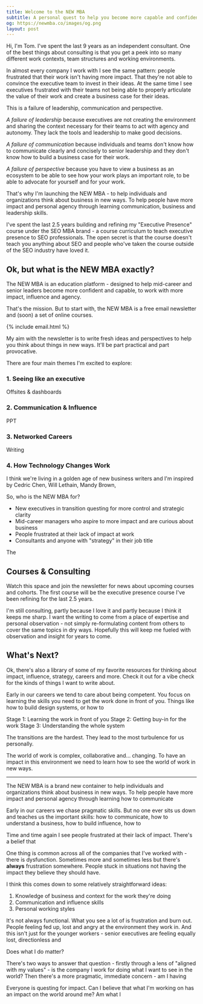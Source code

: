 ```yaml
---
title: Welcome to the NEW MBA
subtitle: A personal quest to help you become more capable and confident at work
og: https://newmba.co/images/og.png
layout: post
---
```


Hi, I'm Tom. I've spent the last 9 years as an independent consultant. One of the best things about consulting is that you get a peek into so many different work contexts, team structures and working environments.

In almost every company I work with I see the same pattern: people frustrated that their work isn't having more impact. That they're not able to convince the executive team to invest in their ideas. At the same time I see executives frustrated with their teams not being able to properly articulate the value of their work and create a business case for their ideas.

This is a failure of leadership, communication and perspective.

*A failure of leadership* because executives are not creating the environment and sharing the context necessary for their teams to act with agency and autonomy. They lack the tools and leadership to make good decisions.

*A failure of communication* because individuals and teams don't know how to communicate clearly and concisely to senior leadership and they don't know how to build a business case for their work.

*A failure of perspective* because you have to view a business as an ecosystem to be able to see how your work plays an important role, to be able to advocate for yourself and for your work.

That's why I'm launching the NEW MBA - to help individuals and organizations think about business in new ways. To help people have more impact and personal agency through learning communication, business and leadership skills.


I've spent the last 2.5 years building and refining my "Executive Presence" course under the SEO MBA brand - a course curriculum to teach executive presence to SEO professionals. The open secret is that the course doesn't teach you anything about SEO and people who've taken the course outside of the SEO industry have loved it.

## Ok, but what is the NEW MBA exactly?

The NEW MBA is an education platform - designed to help mid-career and senior leaders become more confident and capable, to work with more impact, influence and agency.

That's the mission. But to start with, the NEW MBA is a free email newsletter and (soon) a set of online courses.

{% include email.html %}

My aim with the newsletter is to write fresh ideas and perspectives to help you think about things in new ways. It'll be part practical and part provocative.

There are four main themes I'm excited to explore:

### 1. Seeing like an executive

Offsites & dashboards

### 2. Communication & Influence

PPT

### 3. Networked Careers

Writing

### 4. How Technology Changes Work

I think we're living in a golden age of new business writers and I'm inspired by Cedric Chen, Will Lethain, Mandy Brown, 

So, who is the NEW MBA for?

* New executives in transition questing for more control and strategic clarity
* Mid-career managers who aspire to more impact and are curious about business
* People frustrated at their lack of impact at work
* Consultants and anyone with "strategy" in their job title

The 

## Courses & Consulting

Watch this space and join the newsletter for news about upcoming courses and cohorts. The first course will be the executive presence course I've been refining for the last 2.5 years. 

I'm still consulting, partly because I love it and partly because I think it keeps me sharp. I want the writing to come from a place of expertise and personal observation - not simply re-formulating content from others to cover the same topics in dry ways. Hopefully this will keep me fueled with observation and insight for years to come.

## What's Next?

Ok, there's also a library of some of my favorite resources for thinking about impact, influence, strategy, careers and more. Check it out for a vibe check for the kinds of things I want to write about.




Early in our careers we tend to care about being competent. You focus on learning the skills you need to get the work done in front of you. Things like how to build design systems, or how to 

Stage 1: Learning the work in front of you
Stage 2: Getting buy-in for the work
Stage 3: Understanding the whole system

The transitions are the hardest. They lead to the most turbulence for us personally. 

The world of work is complex, collaborative and… changing. To have an impact in this environment we need to learn how to see the world of work in new ways.



---

The NEW MBA is a brand new container to help individuals and organizations think about business in new ways. To help people have more impact and personal agency through learning how to communicate




Early in our careers we chase pragmatic skills. But no one ever sits us down and teaches us the important skills: how to communicate, how to understand a business, how to build influence, how to 


Time and time again I see people frustrated at their lack of impact. There's a belief that 

One thing is common across all of the companies that I've worked with - there is dysfunction. Sometimes more and sometimes less but there's **always** frustration somewhere. People stuck in situations not having the impact they believe they should have.

I think this comes down to some relatively straightforward ideas:

1. Knowledge of business and context for the work they're doing
2. Communication and influence skills
3. Personal working styles


It's not always functional. What you see a lot of is frustration and burn out. People feeling fed up, lost and angry at the environment they work in. And this isn't just for the younger workers - senior executives are feeling equally lost, directionless and 

Does what I do matter?

There's two ways to answer that question - firstly through a lens of "aligned with my values" - is the company I work for doing what I want to see in the world? Then there's a more pragmatic, immediate concern - am I having 

Everyone is questing for impact. Can I believe that what I'm working on has an impact on the world around me? Am what I 